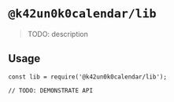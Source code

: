 # `@k42un0k0calendar/lib`

> TODO: description

## Usage

```
const lib = require('@k42un0k0calendar/lib');

// TODO: DEMONSTRATE API
```
